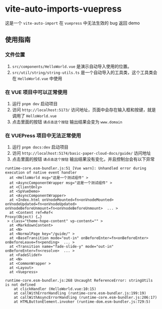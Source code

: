 # vite-auto-imports-vuepress

这是一个 `vite-auto-import` 在 `vuepress` 中无法生效的 bug 返回 demo


## 使用指南

### 文件位置

1. `src/components/HelloWorld.vue` 是演示自动导入使用的位置。
2. `src/util/string/string-utils.ts` 是一个自动导入的工具类，这个工具类会在 `HelloWorld.vue` 中使用



### 在 VUE 项目中可以正常使用

1. 运行 `pnpm dev` 启动项目
2. 访问 `http://localhost:5173/` 访问地址，页面中会存在输入框和按键，就是调用了 `HelloWorld.vue`
3. 点击里面的按钮 `请点击这个按钮` 输出结果会变为 `www.domain`


### 在 VUEPress 项目中无法正常使用

1. 运行 `pnpm docs:dev` 启动项目
2. 访问 `http://localhost:5174/basic-paper-cloud-docs/guide/` 访问地址
3. 点击里面的按钮 `请点击这个按钮` 输出结果没有变化，并且控制台会有以下异常

```
runtime-core.esm-bundler.js:51 [Vue warn]: Unhandled error during execution of native event handler 
  at <HelloWorld msg="这是一个测试组件" > 
  at <AsyncComponentWrapper msg="这是一个测试组件" > 
  at <ClientOnly> 
  at <SpVueDemo> 
  at <AsyncComponentWrapper> 
  at <Index.html onVnodeMounted=fn<onVnodeMounted> onVnodeUpdated=fn<onVnodeUpdated> onVnodeBeforeUnmount=fn<onVnodeBeforeUnmount>  ... > 
  at <Content ref=Ref< 
Proxy(Object) {…}
 > class="theme-hope-content" vp-content="" > 
  at <MarkdownContent> 
  at <N> 
  at <NormalPage key="/guide/" > 
  at <BaseTransition mode="out-in" onBeforeEnter=fn<onBeforeEnter> onBeforeLeave=fn<pending>  ... > 
  at <Transition name="fade-slide-y" mode="out-in" onBeforeEnter=fn<resolve>  ... > 
  at <FadeSlideY> 
  at <N> 
  at <CommonWrapper > 
  at <Layout> 
  at <Vuepress>

runtime-core.esm-bundler.js:268 Uncaught ReferenceError: stringUtils is not defined
    at clickHandler (HelloWorld.vue:10:15)
    at callWithErrorHandling (runtime-core.esm-bundler.js:199:19)
    at callWithAsyncErrorHandling (runtime-core.esm-bundler.js:206:17)
    at HTMLButtonElement.invoker (runtime-dom.esm-bundler.js:729:5)
```